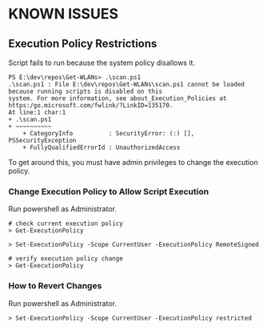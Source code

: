 
# KNOWN ISSUES

## Execution Policy Restrictions

Script fails to run because the system policy disallows it.

```
PS E:\dev\repos\Get-WLANs> .\scan.ps1
.\scan.ps1 : File E:\dev\repos\Get-WLANs\scan.ps1 cannot be loaded because running scripts is disabled on this
system. For more information, see about_Execution_Policies at https:/go.microsoft.com/fwlink/?LinkID=135170.
At line:1 char:1
+ .\scan.ps1
+ ~~~~~~~~~~
    + CategoryInfo          : SecurityError: (:) [], PSSecurityException
    + FullyQualifiedErrorId : UnauthorizedAccess
```

To get around this, you must have admin privileges to change the execution policy. 

### Change Execution Policy to Allow Script Execution

Run powershell as Administrator.

```
# check current execution policy
> Get-ExecutionPolicy

> Set-ExecutionPolicy -Scope CurrentUser -ExecutionPolicy RemoteSigned

# verify execution policy change
> Get-ExecutionPolicy
```

### How to Revert Changes

Run powershell as Administrator.

```
> Set-ExecutionPolicy -Scope CurrentUser -ExecutionPolicy restricted
```
